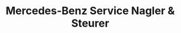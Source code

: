 ---
title: "Mercedes-Benz Service Nagler & Steurer"
url: /buehl/mercedes-benz-service-nagler-und-steurer/
shop: Autowerkstatt
---